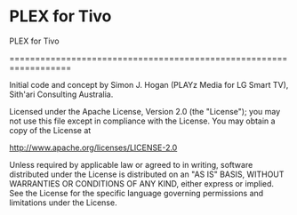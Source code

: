 PLEX for Tivo
==================================================================
PLEX for Tivo

==================================================================

Initial code and concept by Simon J. Hogan (PLAYz Media for LG Smart TV), Sith'ari Consulting Australia.

Licensed under the Apache License, Version 2.0 (the "License"); you may not use this file except in compliance with the License. You may obtain a copy of the License at

http://www.apache.org/licenses/LICENSE-2.0

Unless required by applicable law or agreed to in writing, software distributed under the License is distributed on an "AS IS" BASIS, WITHOUT WARRANTIES OR CONDITIONS OF ANY KIND, either express or implied. See the License for the specific language governing permissions and limitations under the License.


